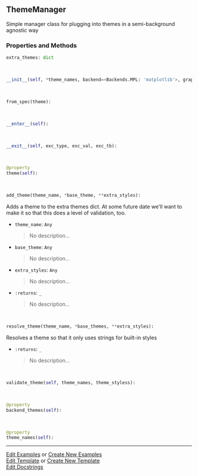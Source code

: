 ## <a id="McUtils.Plots.Styling.ThemeManager">ThemeManager</a>
Simple manager class for plugging into themes in a semi-background agnostic way

### Properties and Methods
```python
extra_themes: dict
```
<a id="McUtils.Plots.Styling.ThemeManager.__init__" class="docs-object-method">&nbsp;</a>
```python
__init__(self, *theme_names, backend=<Backends.MPL: 'matplotlib'>, graphics_styles=None, **extra_styles): 
```

<a id="McUtils.Plots.Styling.ThemeManager.from_spec" class="docs-object-method">&nbsp;</a>
```python
from_spec(theme): 
```

<a id="McUtils.Plots.Styling.ThemeManager.__enter__" class="docs-object-method">&nbsp;</a>
```python
__enter__(self): 
```

<a id="McUtils.Plots.Styling.ThemeManager.__exit__" class="docs-object-method">&nbsp;</a>
```python
__exit__(self, exc_type, exc_val, exc_tb): 
```

<a id="McUtils.Plots.Styling.ThemeManager.theme" class="docs-object-method">&nbsp;</a>
```python
@property
theme(self): 
```

<a id="McUtils.Plots.Styling.ThemeManager.add_theme" class="docs-object-method">&nbsp;</a>
```python
add_theme(theme_name, *base_theme, **extra_styles): 
```
Adds a theme to the extra themes dict. At some future date we'll
        want to make it so that this does a level of validation, too.
- `theme_name`: `Any`
    >No description...
- `base_theme`: `Any`
    >No description...
- `extra_styles`: `Any`
    >No description...
- `:returns`: `_`
    >No description...

<a id="McUtils.Plots.Styling.ThemeManager.resolve_theme" class="docs-object-method">&nbsp;</a>
```python
resolve_theme(theme_name, *base_themes, **extra_styles): 
```
Resolves a theme so that it only uses strings for built-in styles
- `:returns`: `_`
    >No description...

<a id="McUtils.Plots.Styling.ThemeManager.validate_theme" class="docs-object-method">&nbsp;</a>
```python
validate_theme(self, theme_names, theme_styless): 
```

<a id="McUtils.Plots.Styling.ThemeManager.backend_themes" class="docs-object-method">&nbsp;</a>
```python
@property
backend_themes(self): 
```

<a id="McUtils.Plots.Styling.ThemeManager.theme_names" class="docs-object-method">&nbsp;</a>
```python
@property
theme_names(self): 
```





___

[Edit Examples](https://github.com/McCoyGroup/McUtils/edit/edit/ci/examples/ci/docs/McUtils/Plots/Styling/ThemeManager.md) or 
[Create New Examples](https://github.com/McCoyGroup/McUtils/new/edit/?filename=ci/examples/ci/docs/McUtils/Plots/Styling/ThemeManager.md) <br/>
[Edit Template](https://github.com/McCoyGroup/McUtils/edit/edit/ci/docs/ci/docs/McUtils/Plots/Styling/ThemeManager.md) or 
[Create New Template](https://github.com/McCoyGroup/McUtils/new/edit/?filename=ci/docs/templates/ci/docs/McUtils/Plots/Styling/ThemeManager.md) <br/>
[Edit Docstrings](https://github.com/McCoyGroup/McUtils/edit/edit/McUtils/Plots/Styling.py?message=Update%20Docs)
